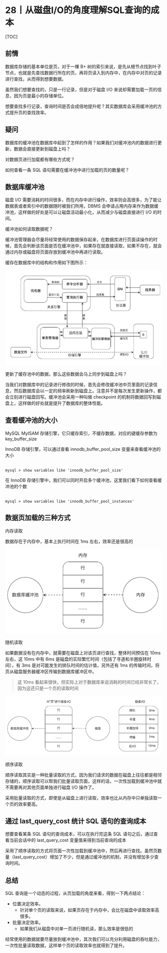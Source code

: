 # 28丨从磁盘I/O的角度理解SQL查询的成本

[TOC]

## 前情

数据库存储的基本单位是页，对于一棵 B+ 树的索引来说，是先从根节点找到叶子节点，也就是先查找数据行所在的页，再将页读入到内存中，在内存中对页的记录进行查找，从而得到想要数据。

虽然我们想要查找的，只是一行记录，但是对于磁盘 I/O 来说却需要加载一页的信息，因为页是最小的存储单位。

想要查找多行记录，查询时间是否会成倍地提升呢？其实数据库会采用缓冲池的方式提升页的查找效率。

## 疑问

数据库的缓冲池在数据库中起到了怎样的作用？如果我们对缓冲池内的数据进行更新，数据会直接更新到磁盘上吗？

对数据页进行加载都有哪些方式呢？

如何查看一条 SQL 语句需要在缓冲池中进行加载的页的数量呢？

## 数据库缓冲池

磁盘 I/O 需要消耗的时间很多，而在内存中进行操作，效率则会高很多，为了能让数据表或者索引中的数据随时被我们所用，DBMS 会申请占用内存来作为数据缓冲池，这样做的好处是可以让磁盘活动最小化，从而减少与磁盘直接进行 I/O 的时间。

缓冲池如何读取数据呢？

缓冲池管理器会尽量将经常使用的数据保存起来，在数据库进行页面读操作的时候，首先会判断该页面是否在缓冲池中，如果存在就直接读取，如果不存在，就会通过内存或磁盘将页面存放到缓冲池中再进行读取。

缓存在数据库中的结构和作用如下图所示：

![1575441695004](pics/1575441695004.png)

更新了缓存池中的数据，那么这些数据会马上同步到磁盘上吗？

当我们对数据库中的记录进行修改的时候，首先会修改缓冲池中页里面的记录信息，然后数据库会以一定的频率刷新到磁盘上。注意并不是每次发生更新操作，都会立刻进行磁盘回写。缓冲池会采用一种叫做 checkpoint 的机制将数据回写到磁盘上，这样做的好处就是提升了数据库的整体性能。

## 查看缓冲池的大小

MySQL MyISAM 存储引擎，它只缓存索引，不缓存数据，对应的键缓存参数为 key_buffer_size

InnoDB 存储引擎，可以通过查看 innodb_buffer_pool_size 变量来查看缓冲池的大小

```

mysql > show variables like 'innodb_buffer_pool_size'
```

在 InnoDB 存储引擎中，我们可以同时开启多个缓冲池，这里我们看下如何查看缓冲池的个数

```

mysql > show variables like 'innodb_buffer_pool_instances'
```

## 数据页加载的三种方式

内存读取

数据存在于内存中，基本上执行时间在 1ms 左右，效率还是很高的

![1575441850391](pics/1575441850391.png)

随机读取

如果数据没有在内存中，就需要在磁盘上对该页进行查找，整体时间预估在 10ms 左右，这 10ms 中有 6ms 是磁盘的实际繁忙时间（包括了寻道和半圈旋转时间），有 3ms 是对可能发生的排队时间的估计值，另外还有 1ms 的传输时间，将页从磁盘服务器缓冲区传输到数据库缓冲区中。

>   这 10ms 看起来很快，但实际上对于数据库来说消耗的时间已经非常长了，因为这还只是一个页的读取时间

![1575441891188](pics/1575441891188.png)

顺序读取

顺序读取其实是一种批量读取的方式，因为我们请求的数据在磁盘上往往都是相邻存储的，顺序读取可以帮我们批量读取页面，这样的话，一次性加载到缓冲池中就不需要再对其他页面单独进行磁盘 I/O 操作了。

采用批量读取的方式，即使是从磁盘上进行读取，效率也比从内存中只单独读取一个页的效率要高。

## 通过 last_query_cost 统计 SQL 语句的查询成本

想要查看某条 SQL 语句的查询成本，可以在执行完这条 SQL 语句之后，通过查看当前会话中的 last_query_cost 变量值来得到当前查询的成本

采用了顺序读取的方式将页面一次性加载到缓冲池中，然后再进行查找。虽然页数量（last_query_cost）增加了不少，但是通过缓冲池的机制，并没有增加多少查询时间。

## 总结

SQL 查询是一个动态的过程，从页加载的角度来看，得到一下两点结论：

-   位置决定效率。
    -   针对单个页的读取来说，如果页存在于内存中，会比在磁盘中读取效率高很多。
-   批量决定效率。
    -   如果我们从磁盘中对单一页进行随机读，那么效率是很低的

经常使用的数据就要尽量放到缓冲池中，其次我们可以充分利用磁盘的吞吐能力，一次性批量读取数据，这样单个页的读取效率也就得到了提升。